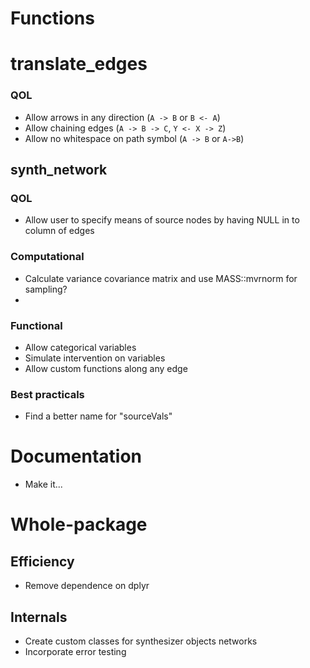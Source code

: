 # Functions
# translate_edges
### QOL
- Allow arrows in any direction (`A -> B` or `B <- A`)
- Allow chaining edges (`A -> B -> C`, `Y <- X -> Z`)
- Allow no whitespace on path symbol (`A -> B` or `A->B`)

## synth_network
### QOL
- Allow user to specify means of source nodes by having NULL in to column of edges

### Computational
- Calculate variance covariance matrix and use MASS::mvrnorm for sampling?
- 
### Functional
- Allow categorical variables
- Simulate intervention on variables
- Allow custom functions along any edge

### Best practicals 
- Find a better name for "sourceVals"

# Documentation
- Make it...

# Whole-package
## Efficiency
- Remove dependence on dplyr

## Internals
- Create custom classes for synthesizer objects
networks
- Incorporate error testing
